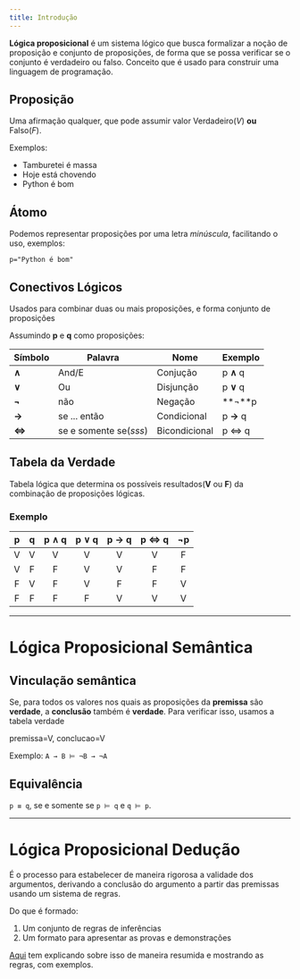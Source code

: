 ```yaml
---
title: Introdução
---
```


**Lógica proposicional** é um sistema lógico que busca formalizar a noção de proposição e conjunto de proposições, de forma que se possa verificar se o conjunto é verdadeiro ou falso. Conceito que é usado para construir uma linguagem de programação.

## Proposição

Uma afirmação qualquer, que pode assumir valor Verdadeiro(*V*) **ou** Falso(*F*).

Exemplos: 
- Tamburetei é massa
- Hoje está chovendo
- Python é bom

## Átomo

Podemos representar proposições por uma letra *minúscula*, facilitando o uso, exemplos:

`p="Python é bom"`

## Conectivos Lógicos

Usados para combinar duas ou mais proposições, e forma conjunto de proposições

Assumindo **p** e **q** como proposições:

**Símbolo** | **Palavra** | **Nome** | **Exemplo** 
--- | --- | --- | --- |
**∧** | And/E | Conjução | p **∧** q
**∨** | Ou | Disjunção | p **∨** q
**¬** | não | Negação | **¬**p 
**→** | se ... então | Condicional | p **→** q
**⇔** | se e somente se(*sss*) | Bicondicional | p ⇔ q

## Tabela da Verdade

Tabela lógica que determina os possíveis resultados(**V** ou **F**) da combinação de proposições lógicas.

### Exemplo

**p** | **q** | **p ∧ q**  | **p ∨ q** | **p → q** | **p ⇔ q** | **¬p** 
:---: | :---:| :---: | :---: | :---: | :---: |  :---: |
V | V | V | V | V | V | F
V | F | F | V | V | F | F
F | V | F | V | F | F | V
F | F | F | F | V | V | V

---

# Lógica Proposicional Semântica

## Vinculação semântica
Se, para todos os valores nos quais as proposições da **premissa** são **verdade**, a **conclusão** também é **verdade**. Para verificar isso, usamos a tabela verdade

premissa=V, conclucao=V

Exemplo:
`A → B ⊨ ¬B → ¬A`

## Equivalência

`p ≡ q`, se e somente se `p ⊨ q` e `q ⊨ p`.

---

# Lógica Proposicional Dedução 

É o processo para estabelecer de maneira rigorosa a validade dos argumentos, derivando a
conclusão do argumento a partir das premissas usando um sistema de regras.


Do que é formado:

1. Um conjunto de regras de inferências
2. Um formato para apresentar as provas e demonstrações

[Aqui](https://galdino.catalao.ufg.br/up/635/o/deducaonatural.pdf) tem explicando sobre isso de maneira resumida e mostrando as regras, com exemplos.

